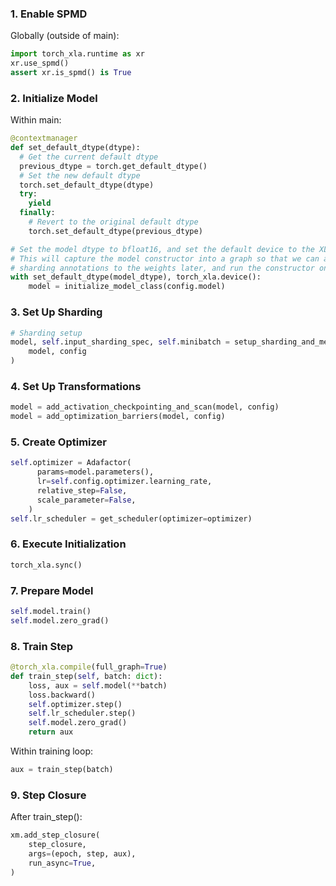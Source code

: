 
### 1. Enable SPMD
Globally (outside of main):
```python
import torch_xla.runtime as xr
xr.use_spmd()
assert xr.is_spmd() is True
```

### 2. Initialize Model
Within main:
```python
@contextmanager
def set_default_dtype(dtype):
  # Get the current default dtype
  previous_dtype = torch.get_default_dtype()
  # Set the new default dtype
  torch.set_default_dtype(dtype)
  try:
    yield
  finally:
    # Revert to the original default dtype
    torch.set_default_dtype(previous_dtype)

# Set the model dtype to bfloat16, and set the default device to the XLA device.
# This will capture the model constructor into a graph so that we can add
# sharding annotations to the weights later, and run the constructor on the XLA device.
with set_default_dtype(model_dtype), torch_xla.device():
    model = initialize_model_class(config.model)
```

### 3. Set Up Sharding
```python
# Sharding setup
model, self.input_sharding_spec, self.minibatch = setup_sharding_and_mesh(
    model, config
)
```

### 4. Set Up Transformations
```python
model = add_activation_checkpointing_and_scan(model, config)
model = add_optimization_barriers(model, config)
```

### 5. Create Optimizer
```python
self.optimizer = Adafactor(
      params=model.parameters(),
      lr=self.config.optimizer.learning_rate,
      relative_step=False,
      scale_parameter=False,
    )
self.lr_scheduler = get_scheduler(optimizer=optimizer)
```

### 6. Execute Initialization
```python
torch_xla.sync()
```

### 7. Prepare Model
```python
self.model.train()
self.model.zero_grad()
```

### 8. Train Step
```python
@torch_xla.compile(full_graph=True)
def train_step(self, batch: dict):
    loss, aux = self.model(**batch)
    loss.backward()
    self.optimizer.step()
    self.lr_scheduler.step()
    self.model.zero_grad()
    return aux
```
Within training loop:
```python
aux = train_step(batch)
```

### 9. Step Closure
After train_step():
```python
xm.add_step_closure(
    step_closure,
    args=(epoch, step, aux),
    run_async=True,
)
```